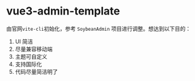 # vue3-admin-template

由官网`vite-cli`初始化，参考 `SoybeanAdmin` 项目进行调整。想达到以下目的：

1. UI 简洁
2. 尽量兼容移动端
3. 主题可自定义
4. 支持国际化
5. 代码尽量简洁明了
